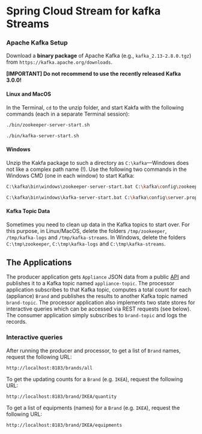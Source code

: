 # Spring Cloud Stream for kafka Streams

### Apache Kafka Setup

Download a **binary package** of Apache Kafka (e.g., `kafka_2.13-2.8.0.tgz`) from `https://kafka.apache.org/downloads`.

**[IMPORTANT] Do not recommend to use the recently released Kafka 3.0.0!**

#### Linux and MacOS
In the Terminal, `cd` to the unzip folder, and start Kakfa with the following commands (each in a separate Terminal session):
```bash
./bin/zookeeper-server-start.sh
```
```bash
./bin/kafka-server-start.sh
```
 
#### Windows 
Unzip the Kakfa package to 
such a directory as `C:\kafka`&mdash;Windows does not like a complex path name (!). 
Use the following two commands in the Windows CMD (one in each window) to start Kafka:
```bash
C:\kafka\bin\windows\zookeeper-server-start.bat C:\kafka\config\zookeeper.properties
```
```bash
C:\kafka\bin\windows\kafka-server-start.bat C:\kafka\config\server.properties
```

#### Kafka Topic Data
Sometimes you need to clean up data in the Kafka topics to start over. For this purpose, in Linux/MacOS, delete the folders `/tmp/zookeeper`, `/tmp/kafka-logs` and `/tmp/kafka-streams`. In Windows, delete the folders  `C:\tmp\zookeeper`,  `C:\tmp\kafka-logs` and `C:\tmp\kafka-streams`.

## The Applications 
The producer application gets `Appliance` JSON data from a public [API](https://random-data-api.com/api/appliance/random_appliance) and 
publishes it to a Kafka topic named `appliance-topic`. 
The processor application subscribes to that Kafka topic, computes a total count for each (appliance) `Brand` 
and publishes the results to another Kafka topic named `brand-topic`. 
The processor application also implements two state stores for interactive queries which can be accessed via REST requests (see below).
The consumer application simply subscribes to `brand-topic` and logs the records.

### Interactive queries
After running the producer and processor, 
to get a list of `Brand` names, request the following URL:
```url
http://localhost:8183/brands/all
```
To get the updating counts for a `Brand` (e.g. `IKEA`), request the following URL:
```url
http://localhost:8183/brand/IKEA/quantity
```
To get a list of equipments (names) for a `Brand` (e.g. `IKEA`), request the following URL:
```url
http://localhost:8183/brand/IKEA/equipments
```
